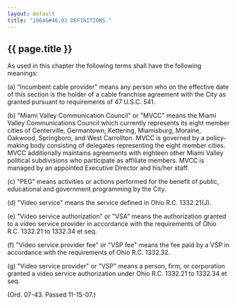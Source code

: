 ```yaml
---
layout: default
title: "1064&#46;01 DEFINITIONS."
---
```


{{ page.title }}
----------------

As used in this chapter the following terms shall have the following meanings:

(a) "Incumbent cable provider" means any person who on the effective date of this section is the holder of a cable franchise agreement with the City as granted pursuant to requirements of 47 U.S.C. 541.

(b) "Miami Valley Communication Council" or "MVCC" means the Miami Valley Communications Council which currently represents its eight member cities of Centerville, Germantown, Kettering, Miamisburg, Moraine, Oakwood, Springboro, and West Carrollton. MVCC is governed by a policy-making body consisting of delegates representing the eight member cities. MVCC additionally maintains agreements with eighteen other Miami Valley political subdivisions who participate as affiliate members. MVCC is managed by an appointed Executive Director and his/her staff.

(c) "PEG" means activities or actions performed for the benefit of public, educational and government programming by the City.

(d) "Video service" means the service defined in Ohio R.C. 1332.21(J).

(e) "Video service authorization" or "VSA" means the authorization granted to a video service provider in accordance with the requirements of Ohio R.C. 1332.21 to 1332.34 et seq.

(f) "Video service provider fee" or "VSP fee" means the fee paid by a VSP in accordance with the requirements of Ohio R.C. 1332.32.

(g) "Video service provider" or "VSP" means a person, firm, or corporation granted a video service authorization under Ohio R.C. 1332.21 to 1332.34 et seq.

(Ord. 07-43. Passed 11-15-07.)